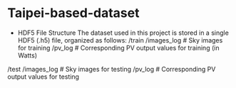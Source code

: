 # Taipei-based-dataset
- HDF5 File Structure
The dataset used in this project is stored in a single HDF5 (.h5) file, organized as follows:
/train
    /images_log   # Sky images for training 
    /pv_log       # Corresponding PV output values for training (in Watts)

/test
    /images_log   # Sky images for testing
    /pv_log       # Corresponding PV output values for testing
